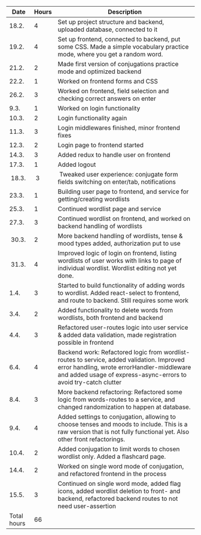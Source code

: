 | Date | Hours | Description |
| ---- | ----- | ----------- |
| 18.2. | 4   | Set up project structure and backend, uploaded database, connected to it |
| 19.2. | 4   | Set up frontend, connected to backend, put some CSS. Made a simple vocabulary practice mode, where you get a random word. |
| 21.2. | 2   | Made first version of conjugations practice mode and optimized backend |
| 22.2. | 1   | Worked on frontend forms and CSS |
| 26.2. | 3   | Worked on frontend, field selection and checking correct answers on enter | 
| 9.3.  | 1   | Worked on login functionality |
| 10.3. | 2   | Login functionality again |
| 11.3. | 3   | Login middlewares finished, minor frontend fixes |
| 12.3. | 2   | Login page to frontend started |
| 14.3. | 3   | Added redux to handle user on frontend |
| 17.3. | 1   | Added logout |
| 18.3. | 3   | Tweaked user experience: conjugate form fields switching on enter/tab, notifications |
| 23.3. | 1   | Building user page to frontend, and service for getting/creating wordlists |
| 25.3. | 1   | Continued wordlist page and service |
| 27.3. | 3   | Continued wordlist on frontend, and worked on backend handling of wordlists |
| 30.3. | 2   | More backend handling of wordlists, tense & mood types added, authorization put to use |
| 31.3. | 4   | Improved logic of login on frontend, listing wordlists of user works with links to page of individual wordlist. Wordlist editing not yet done. |
| 1.4.  | 3   | Started to build functionality of adding words to wordlist. Added react-select to frontend, and route to backend. Still requires some work |
| 3.4.  | 2   | Added functionality to delete words from wordlists, both frontend and backend |
| 4.4.  | 3   | Refactored user-routes logic into user service & added data validation, made registration possible in frontend |
| 6.4.  | 4   | Backend work: Refactored logic from wordlist-routes to service, added validation. Improved error handling, wrote errorHandler-middleware and added usage of express-async-errors to avoid try-catch clutter |
| 8.4.  | 3   | More backend refactoring: Refactored some logic from words-routes to a service, and changed randomization to happen at database. |
| 9.4.  | 4   | Added settings to conjugation, allowing to choose tenses and moods to include. This is a raw version that is not fully functional yet. Also other front refactorings. |
| 10.4. | 2   | Added conjugation to limit words to chosen wordlist only. Added a flashcard page. |
| 14.4. | 2   | Worked on single word mode of conjugation, and refactored frontend in the process | 
| 15.5. | 3   | Continued on single word mode, added flag icons, added wordlist deletion to front- and backend, refactored backend routes to not need user-assertion |
| Total hours | 66     | 